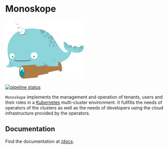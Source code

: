 # Monoskope

![Monoskope Logo](assets/logo/monoskope.png)

[![pipeline status](https://gitlab.figo.systems/platform/monoskope/monoskope/badges/master/pipeline.svg)](https://gitlab.figo.systems/platform/tenancy-system/commits/master)

`Monoskope` implements the management and operation of tenants, users and their roles in a [Kubernetes](https://kubernetes.io/) multi-cluster environment. It fullfills the needs of operators of the clusters as well as the needs of developers using the cloud infrastructure provided by the operators.

## Documentation

Find the documentation at [/docs](docs/Overview.md).
